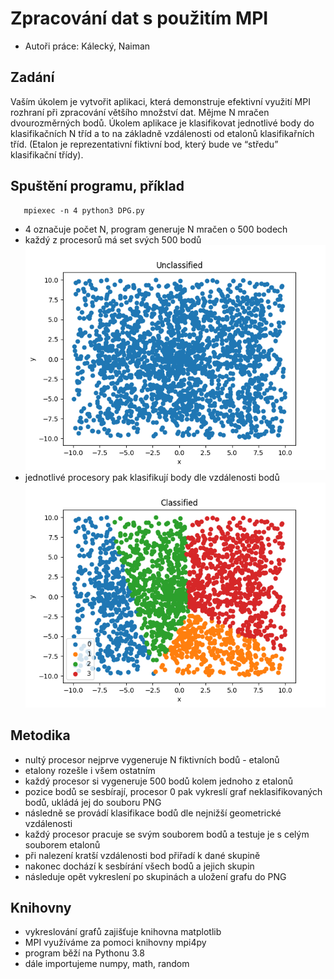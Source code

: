 # Zpracování dat s použitím MPI
* Autoři práce: Kálecký, Naiman
## Zadání
Vaším úkolem je vytvořit aplikaci, která demonstruje efektivní využití MPI rozhraní při zpracování většího množství dat.
Mějme N mračen dvourozměrných bodů. Úkolem aplikace je klasifikovat jednotlivé body do klasifikačních N tříd a to na základně vzdálenosti od etalonů klasifikařních tříd. (Etalon je reprezentativní fiktivní bod, který bude ve “středu” klasifikační třídy).
## Spuštění programu, příklad
``` 
   mpiexec -n 4 python3 DPG.py
```
* 4 označuje počet N, program generuje N mračen o 500 bodech  
* každý z procesorů má set svých 500 bodů  
![unclass](unclassified.png)
* jednotlivé procesory pak klasifikují body dle vzdálenosti bodů  
![class](classified.png) 
## Metodika
* nultý procesor nejprve vygeneruje N fiktivních bodů - etalonů  
* etalony rozešle i všem ostatním  
* každý procesor si vygeneruje 500 bodů kolem jednoho z etalonů  
* pozice bodů se sesbírají, procesor 0 pak vykreslí graf neklasifikovaných bodů, ukládá jej do souboru PNG  
* následně se provádí klasifikace bodů dle nejnižší geometrické vzdálenosti  
* každý procesor pracuje se svým souborem bodů a testuje je s celým souborem etalonů  
* při nalezení kratší vzdálenosti bod přiřadí k dané skupině  
* nakonec dochází k sesbírání všech bodů a jejich skupin  
* následuje opět vykreslení po skupinách a uložení grafu do PNG  
## Knihovny
* vykreslování grafů zajišťuje knihovna matplotlib  
* MPI využíváme za pomoci knihovny mpi4py  
* program běží na Pythonu 3.8
* dále importujeme numpy, math, random
